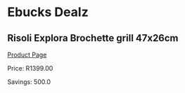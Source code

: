 
# Ebucks Dealz
## Risoli Explora Brochette grill 47x26cm
[Product Page](https://www.ebucks.com/web/shop/productSelected.do?prodId=1162582671&catId=1157659933)

Price: R1399.00

Savings: 500.0


	